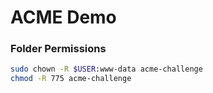 # ACME Demo

### Folder Permissions
```sh
sudo chown -R $USER:www-data acme-challenge 
chmod -R 775 acme-challenge
```